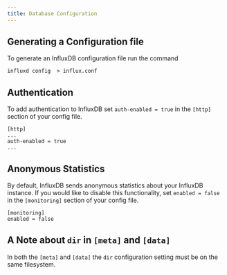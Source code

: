 ```yaml
---
title: Database Configuration
---
```


## Generating a Configuration file

To generate an InfluxDB configuration file run the command

```
influxd config  > influx.conf
```

## Authentication

To add authentication to InfluxDB set `auth-enabled = true` in the `[http]` section of your config file.

```
[http]
...
auth-enabled = true
...
```

## Anonymous Statistics

By default, InfluxDB sends anonymous statistics about your InfluxDB instance. If you would like to disable this functionality, set `enabled = false` in the `[monitoring]` section of your config file.

```
[monitoring]
enabled = false
```

## A Note about `dir` in `[meta]` and `[data]`

In both the `[meta]` and `[data]` the `dir` configuration setting must be on the same filesystem.
